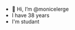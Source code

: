 - 👋 Hi, I’m @monicelerge
- I have 38 years
- I'm studant 


<!---
monicelerge/monicelerge is a ✨ special ✨ repository because its `README.md` (this file) appears on your GitHub profile.
You can click the Preview link to take a look at your changes.
--->
